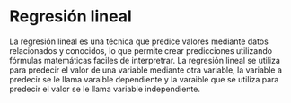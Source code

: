 # Regresión lineal

La regresión lineal es una técnica que predice valores mediante datos relacionados y conocidos, lo que permite crear predicciones utilizando fórmulas matemáticas faciles de interpretrar. La regresión lineal se utiliza para predecir el valor de una variable mediante otra variable, la variable a predecir se le llama varaible dependiente y la varaible que se utiliza para predecir el valor se le llama variable independiente. 
